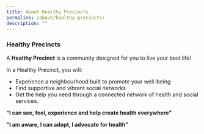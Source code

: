 ```yaml
---
title: About Healthy Precincts
permalink: /about/healthy-precincts/
description: ""
---
```

### **Healthy Precincts**

A **Healthy Precinct** is a community designed for you to live your best life!

In a Healthy Precinct, you will:
* Experience a neighbourhood built to promote your well-being
* Find supportive and vibrant social networks
* Get the help you need through a connected network of health and social services.

**“I can see, feel, experience and help create health everywhere”**

**“I am aware, I can adopt, I advocate for health”**